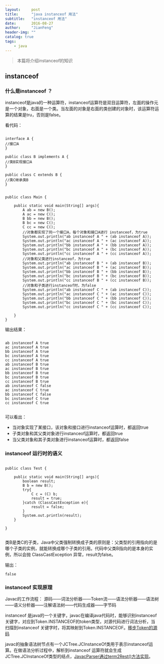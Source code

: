 ```yaml
---
layout:     post
title:      "java instanceof 用法"
subtitle:   "instanceof 用法"
date:       2016-08-27
author:     "JianFeng"
header-img: ""
catalog: true
tags:
    - java
---
```


> 本篇将介绍instanceof的知识

## instanceof

### 什么是instanceof ？
instanceof是java的一种运算符，instanceof运算符是双目运算符，左面的操作元是一个对象，右面是一个类。当左面的对象是右面的类创建的对象时，该运算符运算的结果是tru，否则是false。

看代码：
<pre><code>
interface A {
//接口A
}

public class B implements A {
//类B实现接口A
}

public class C extends B {
//类C继承类B
}


public class Main {

    public static void main(String[] args){
        A ab = new B();
        A ac = new C();
        B bb = new B();
        B bc = new C();
        C cc = new C();
        //对象都实现了同一个接口A，每个对象和接口A进行 instanceof，为true
        System.out.println("ab instanceof A " + (ab instanceof A));
        System.out.println("ac instanceof A " + (ac instanceof A));
        System.out.println("bb instanceof A " + (bb instanceof A));
        System.out.println("bc instanceof A " + (bc instanceof A));
        System.out.println("cc instanceof A " + (cc instanceof A));
        //对象和父类进行instanceof，为true
        System.out.println("ab instanceof B " + (ab instanceof B));
        System.out.println("ac instanceof B " + (ac instanceof B));
        System.out.println("bb instanceof B " + (bb instanceof B));
        System.out.println("bc instanceof B " + (bc instanceof B));
        System.out.println("cc instanceof B " + (cc instanceof B));
        //对象和子类进行instanceof时，为false
        System.out.println("ab instanceof C " + (ab instanceof C));
        System.out.println("ac instanceof C " + (ac instanceof C));
        System.out.println("bb instanceof C " + (bb instanceof C));
        System.out.println("bc instanceof C " + (bc instanceof C));
        System.out.println("cc instanceof C " + (cc instanceof C));

    }
}
</code></pre>
输出结果：
<pre><code>
ab instanceof A true
ac instanceof A true
bb instanceof A true
bc instanceof A true
cc instanceof A true
ab instanceof B true
ac instanceof B true
bb instanceof B true
bc instanceof B true
cc instanceof B true
ab instanceof C false
ac instanceof C true
bb instanceof C false
bc instanceof C true
cc instanceof C true

</code></pre>

可以看出：

- 当对象实现了某接口，该对象和接口进行instanceof运算时，都返回true
- 子类对象和其父类对象进行instanceof运算时，都返回true
- 当父类对象和其子类对象进行instanceof运算时，都返回false


### instanceof 运行时的语义

<pre><code>
public class Test {

    public static void main(String[] args){
        boolean result;
        B b = new B();
        try{
            C c = (C) b;
            result = true;
        }catch (ClassCastException e){
            result = false;
        }
        System.out.println(result);
    }

}

</code></pre>
类B是类C的子类，Java中父类强制转换成子类的原则是：父类型的引用指向的是哪个子类的实例，就能转换成哪个子类的引用。代码中父类B指向的是本身的实例，所以会抛 ClassCastException 异常，result为false。

输出：
<pre><code>false
</code></pre>

### instanceof 实现原理

Javac的工作流程：
源码——词法分析器——Token流——语法分析器——语法树——语义分析器——注解语法树——代码生成器——字节码

instanceof 是java的一个关键字，javac在编译java代码时，能够识别instanceof 关键字，对应到Token.INSTANCEOF的token类型，对源代码进行词法分析，当扫描到instanceof 关键字时，将其映射到Token.INSTANCEOF。[移步Token的源码](http://hg.openjdk.java.net/jdk7u/jdk7u/langtools/file/tip/src/share/classes/com/sun/tools/javac/parser/Token.java)

javac的抽象语法树节点有一个JCTree.JCInstanceOf类用于表示instanceof运算。在做语法分析过程中，解析到instanceof 运算符就会生成JCTree.JCInstanceOf类型的结点，[JavacParser通过term2Rest()方法实现](http://hg.openjdk.java.net/jdk7u/jdk7u/langtools/file/tip/src/share/classes/com/sun/tools/javac/parser/JavacParser.java)。

